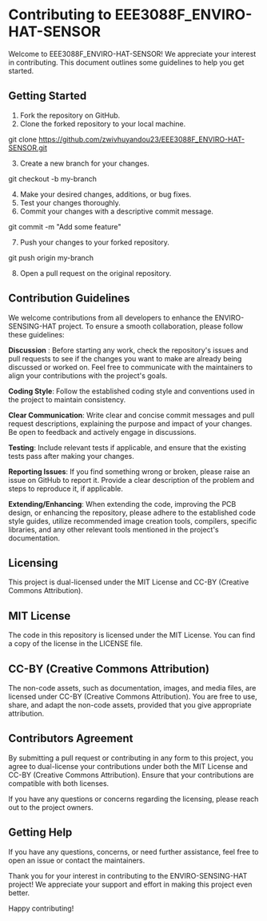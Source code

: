 # Contributing to EEE3088F_ENVIRO-HAT-SENSOR

Welcome to EEE3088F_ENVIRO-HAT-SENSOR! We appreciate your interest in contributing. This document outlines some guidelines to help you get started.

## Getting Started

1. Fork the repository on GitHub.
2. Clone the forked repository to your local machine.

git clone https://github.com/zwivhuyandou23/EEE3088F_ENVIRO-HAT-SENSOR.git

3. Create a new branch for your changes.

git checkout -b my-branch

4. Make your desired changes, additions, or bug fixes.
5. Test your changes thoroughly.
6. Commit your changes with a descriptive commit message.

git commit -m "Add some feature"

7. Push your changes to your forked repository.

git push origin my-branch

8. Open a pull request on the original repository.

## Contribution Guidelines

We welcome contributions from all developers to enhance the ENVIRO-SENSING-HAT project. To ensure a smooth collaboration, please follow these guidelines:

**Discussion** : Before starting any work, check the repository's issues and pull requests to see if the changes you want to make are already being discussed or worked on. Feel free to communicate with the maintainers to align your contributions with the project's goals.

**Coding Style**: Follow the established coding style and conventions used in the project to maintain consistency.

**Clear Communication**: Write clear and concise commit messages and pull request descriptions, explaining the purpose and impact of your changes. Be open to feedback and actively engage in discussions.

**Testing**: Include relevant tests if applicable, and ensure that the existing tests pass after making your changes.

**Reporting Issues**: If you find something wrong or broken, please raise an issue on GitHub to report it. Provide a clear description of the problem and steps to reproduce it, if applicable.

**Extending/Enhancing**: When extending the code, improving the PCB design, or enhancing the repository, please adhere to the established code style guides, utilize recommended image creation tools, compilers, specific libraries, and any other relevant tools mentioned in the project's documentation.

## Licensing

This project is dual-licensed under the MIT License and CC-BY (Creative Commons Attribution).

## MIT License
The code in this repository is licensed under the MIT License. You can find a copy of the license in the LICENSE file.

## CC-BY (Creative Commons Attribution)
The non-code assets, such as documentation, images, and media files, are licensed under CC-BY (Creative Commons Attribution). You are free to use, share, and adapt the non-code assets, provided that you give appropriate attribution.

## Contributors Agreement

By submitting a pull request or contributing in any form to this project, you agree to dual-license your contributions under both the MIT License and CC-BY (Creative Commons Attribution). Ensure that your contributions are compatible with both licenses.

If you have any questions or concerns regarding the licensing, please reach out to the project owners.

## Getting Help

If you have any questions, concerns, or need further assistance, feel free to open an issue or contact the maintainers.

Thank you for your interest in contributing to the ENVIRO-SENSING-HAT project! We appreciate your support and effort in making this project even better.

Happy contributing!
